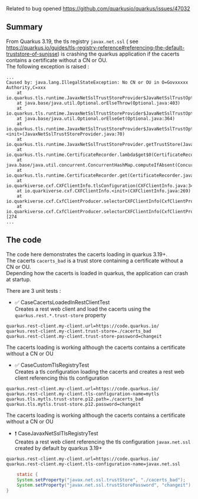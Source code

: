 Related to bug opened https://github.com/quarkusio/quarkus/issues/47032

## Summary

From Quarkus 3.19, the tls registry `javax.net.ssl` (
see https://quarkus.io/guides/tls-registry-reference#referencing-the-default-truststore-of-sunjsse) is crashing the
quarkus application if the cacerts contains a
certificate without a CN or OU.  
The following exception is raised :

```
...
Caused by: java.lang.IllegalStateException: No CN or OU in O=Govxxxxx Authority,C=xxx
	at io.quarkus.tls.runtime.JavaxNetSslTrustStoreProvider$JavaNetSslTrustOptions.lambda$new$4(JavaxNetSslTrustStoreProvider.java:74)
	at java.base/java.util.Optional.orElseThrow(Optional.java:403)
	at io.quarkus.tls.runtime.JavaxNetSslTrustStoreProvider$JavaNetSslTrustOptions.lambda$new$5(JavaxNetSslTrustStoreProvider.java:74)
	at java.base/java.util.Optional.orElseGet(Optional.java:364)
	at io.quarkus.tls.runtime.JavaxNetSslTrustStoreProvider$JavaNetSslTrustOptions.<init>(JavaxNetSslTrustStoreProvider.java:70)
	at io.quarkus.tls.runtime.JavaxNetSslTrustStoreProvider.getTrustStore(JavaxNetSslTrustStoreProvider.java:45)
	at io.quarkus.tls.runtime.CertificateRecorder.lambda$get$0(CertificateRecorder.java:181)
	at java.base/java.util.concurrent.ConcurrentHashMap.computeIfAbsent(ConcurrentHashMap.java:1708)
	at io.quarkus.tls.runtime.CertificateRecorder.get(CertificateRecorder.java:180)
	at io.quarkiverse.cxf.CXFClientInfo.tlsConfiguration(CXFClientInfo.java:344)
	at io.quarkiverse.cxf.CXFClientInfo.<init>(CXFClientInfo.java:269)
	at io.quarkiverse.cxf.CxfClientProducer.selectorCXFClientInfo(CxfClientProducer.java:298)
	at io.quarkiverse.cxf.CxfClientProducer.selectorCXFClientInfo(CxfClientProducer.java:[274
...
```

## The code

The code here demonstrates the cacerts loading in quarkus 3.19+.  
The cacerts `cacerts_bad` is a trust store containing a certificate without a CN or OU.  
Depending how the cacerts is loaded in quarkus, the application can crash at startup.

There are 3 unit tests :

* ✅ CaseCacertsLoadedInRestClientTest  
  Creates a rest web client and load the cacerts using the `quarkus.rest.*.trust-store` property

```properties
quarkus.rest-client.my-client.url=https://code.quarkus.io/
quarkus.rest-client.my-client.trust-store=./cacerts_bad
quarkus.rest-client.my-client.trust-store-password=changeit
```

The cacerts loading is working although the cacerts contains a certificate without a CN or OU

* ✅ CaseCustomTlsRegistryTest  
  Creates a tls configuration loading the cacerts and creates a rest web client referencing this tls configuration

```properties
quarkus.rest-client.my-client.url=https://code.quarkus.io/
quarkus.rest-client.my-client.tls-configuration-name=mytls
quarkus.tls.mytls.trust-store.p12.path=./cacerts_bad
quarkus.tls.mytls.trust-store.p12.password=changeit
```

The cacerts loading is working although the cacerts contains a certificate without a CN or OU

* ❗ CaseJavaxNetSslTlsRegistryTest  
  Creates a rest web client referencing the tls configuration `javax.net.ssl` created by default by quarkus 3.19+

```properties
quarkus.rest-client.my-client.url=https://code.quarkus.io/
quarkus.rest-client.my-client.tls-configuration-name=javax.net.ssl
```

```java
    static {
    System.setProperty("javax.net.ssl.trustStore", "./cacerts_bad");
    System.setProperty("javax.net.ssl.trustStorePassword", "changeit");
}
```